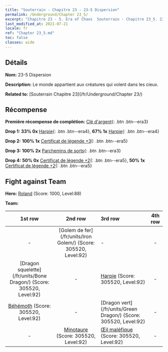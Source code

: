 ```yaml
---
title: "Souterrain - Chapitre 23 - 23-5 Dispersion"
permalink: /Underground/Chapter 23_5/
excerpt: "Chapitre 23 - 5. Era of Chaos  Souterrain - Chapitre 23_5. 23-5 Dispersion"
last_modified_at: 2021-07-21
locale: fr
ref: "Chapter 23_5.md"
toc: false
classes: wide
---
```


## Détails

 **Nom:** 23-5 Dispersion

 **Description:** Le monde appartient aux créatures qui volent dans les cieux.

 **Related to:** [Souterrain Chapitre 23](/fr/Underground/Chapter 23/)

## Récompense

 **Première récompense de complétion:** [Clé d'argent](/ItemsFR/con_693/){: .btn .btn--era3}

 **Drop 1:** **33% 0x** [Harpie](/ItemsFR/unt_245/){: .btn .btn--era4}, **67% 1x** [Harpie](/ItemsFR/unt_245/){: .btn .btn--era4}

 **Drop 2:** **100% 1x** [Certificat de légende +3](/ItemsFR/mat_88/){: .btn .btn--era5}

 **Drop 3:** **100% 2x** [Parchemins de sorts](/ItemsFR/con_694/){: .btn .btn--era3}

 **Drop 4:** **50% 0x** [Certificat de légende +2](/ItemsFR/mat_81/){: .btn .btn--era5}, **50% 1x** [Certificat de légende +2](/ItemsFR/mat_81/){: .btn .btn--era5}


## Fight against Team
 **Hero:** [Roland](/fr/heroes/Roland/) (Score: 1000, Level:88)

 **Team:**


  | 1st row | 2nd row | 3rd row | 4th row |
  |:----:|:----:|:----|:----:|
  | - | [Golem de fer](/fr/units/Iron Golem/) (Score: 305520, Level:92)  | - | - |
  | [Dragon squelette](/fr/units/Bone Dragon/) (Score: 305520, Level:92)  | - | [Harpie](/fr/units/Harpy/) (Score: 305520, Level:92)  | - |
  | [Béhémoth](/fr/units/Behemoth/) (Score: 305520, Level:92)  | - | [Dragon vert](/fr/units/Green Dragon/) (Score: 305520, Level:92)  | - |
  | - | [Minotaure](/fr/units/Minotaur/) (Score: 305520, Level:92)  | [Œil maléfique](/fr/units/Beholder/) (Score: 305520, Level:92)  | - |


